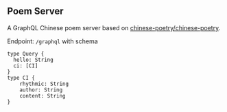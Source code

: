 ## Poem Server

A GraphQL Chinese poem server based on [chinese-poetry/chinese-poetry](https://github.com/chinese-poetry/chinese-poetry).

Endpoint: `/graphql` with schema

```
type Query {
  hello: String
  ci: [CI]
}
type CI {
    rhythmic: String
    author: String
    content: String
}
```
